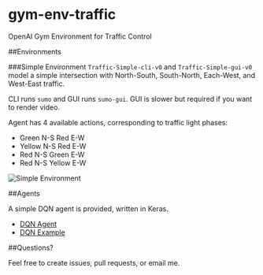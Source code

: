 # gym-env-traffic
OpenAI Gym Environment for Traffic Control

##Environments

###Simple Environment
`Traffic-Simple-cli-v0` and `Traffic-Simple-gui-v0` model a simple intersection 
with North-South, South-North, Each-West, and West-East traffic.

CLI runs `sumo` and GUI runs `sumo-gui`. GUI is slower but required if you want to render video.

Agent has 4 available actions, corresponding to traffic light phases:
* Green N-S Red E-W
* Yellow N-S Red E-W
* Red N-S Green E-W
* Red N-S Yellow E-W

![Simple Environment](https://github.com/bstriner/gym-traffic/raw/master/doc/images/simple-env.png)

##Agents

A simple DQN agent is provided, written in Keras.
* [DQN Agent](https://github.com/bstriner/gym-traffic/blob/master/gym_traffic/agents/dqn.py)
* [DQN Example](https://github.com/bstriner/gym-traffic/blob/master/examples/example_gym_traffic_dqn.py)

##Questions?

Feel free to create issues, pull requests, or email me.